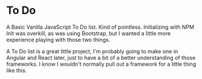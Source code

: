 # To Do

A Basic Vanilla JavaScript To Do list.  Kind of pointless.  Initializing with NPM Init was overkill, as was using Bootstrap, but I wanted a little more experience playing with those two things.

A To Do list is a great little project, I'm probably going to make one in Angular and React later, just to have a bit of a better understanding of those frameworks.  I know I wouldn't normally pull out a framework for a little thing like this.
